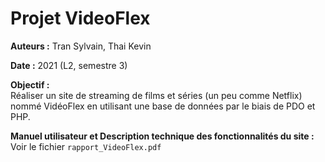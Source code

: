 # Projet VideoFlex

**Auteurs :** Tran Sylvain, Thai Kevin

**Date :** 2021 (L2, semestre 3)

**Objectif :**  
Réaliser un site de streaming de films et séries (un peu comme Netflix) nommé VidéoFlex en utilisant une base de données par le biais de PDO et PHP.

**Manuel utilisateur et Description technique des fonctionnalités du site :**  
Voir le fichier `rapport_VideoFlex.pdf`
